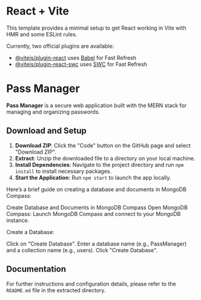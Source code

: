 # React + Vite

This template provides a minimal setup to get React working in Vite with HMR and some ESLint rules.

Currently, two official plugins are available:

- [@vitejs/plugin-react](https://github.com/vitejs/vite-plugin-react/blob/main/packages/plugin-react/README.md) uses [Babel](https://babeljs.io/) for Fast Refresh
- [@vitejs/plugin-react-swc](https://github.com/vitejs/vite-plugin-react-swc) uses [SWC](https://swc.rs/) for Fast Refresh


# Pass Manager

**Pass Manager** is a secure web application built with the MERN stack for managing and organizing passwords.

## Download and Setup

1. **Download ZIP**: Click the "Code" button on the GitHub page and select "Download ZIP".
2. **Extract**: Unzip the downloaded file to a directory on your local machine.
3. **Install Dependencies**: Navigate to the project directory and run `npm install` to install necessary packages.
4. **Start the Application**: Run `npm start` to launch the app locally.


Here’s a brief guide on creating a database and documents in MongoDB Compass:

Create Database and Documents in MongoDB Compass
Open MongoDB Compass: Launch MongoDB Compass and connect to your MongoDB instance.

Create a Database:

Click on "Create Database".
Enter a database name (e.g., PassManager) and a collection name (e.g., users).
Click "Create Database".


## Documentation

For further instructions and configuration details, please refer to the `README.md` file in the extracted directory.





